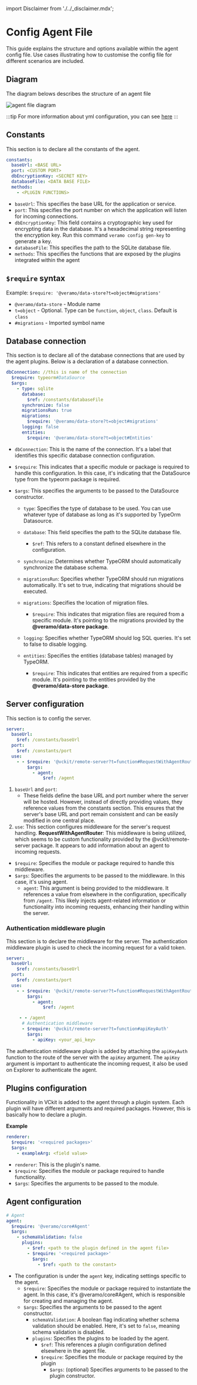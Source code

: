import Disclaimer from './../\_disclaimer.mdx';

# Config Agent File

<Disclaimer />

This guide explains the structure and options available within the agent config file. Use cases illustrating how to customise the config file for different scenarios are included.

## Diagram

The diagram belows describes the structure of an agent file

![agent file diagram](/img/agent-file.svg)

:::tip
For more information about yml configuration, you can see [here](https://veramo.io/docs/veramo_agent/configuration_internals)
:::

## Constants

This section is to declare all the constants of the agent.

```yml
constants:
  baseUrl: <BASE URL>
  port: <CUSTOM PORT>
  dbEncryptionKey: <SECRET KEY>
  databaseFile: <DATA BASE FILE>
  methods:
    - <PLUGIN FUNCTIONS>
```

- `baseUrl`: This specifies the base URL for the application or service.
- `port`: This specifies the port number on which the application will listen for incoming connections.
- `dbEncryptionKey`: This field contains a cryptographic key used for encrypting data in the database. It's a hexadecimal string representing the encryption key. Run this command `veramo config gen-key` to generate a key.
- `databaseFile`: This specifies the path to the SQLite database file.
- `methods`: This specifies the functions that are exposed by the plugins integrated within the agent

## **`$require` syntax**

Example:
`$require: '@veramo/data-store?t=object#migrations'`

- `@veramo/data-store` - Module name
- `t=object` - Optional. Type can be `function`, `object`, `class`. Default is `class`
- `#migrations` - Imported symbol name

## Database connection

This section is to declare all of the database connections that are used by the agent plugins. Below is a declaration of a database connection.

```yml
dbConnection: //this is name of the connection
  $require: typeorm#DataSource
  $args:
    - type: sqlite
      database:
        $ref: /constants/databaseFile
      synchronize: false
      migrationsRun: true
      migrations:
        $require: '@veramo/data-store?t=object#migrations'
      logging: false
      entities:
        $require: '@veramo/data-store?t=object#Entities'
```

- `dbConnection`: This is the name of the connection. It's a label that identifies this specific database connection configuration.
- `$require`: This indicates that a specific module or package is required to handle this configuration. In this case, it's indicating that the DataSource type from the typeorm package is required.
- `$args`: This specifies the arguments to be passed to the DataSource constructor.

  - `type`: Specifies the type of database to be used. You can use whatever type of database as long as it's supported by TypeOrm Datasource.
  - `database`: This field specifies the path to the SQLite database file.
    - `$ref`: This refers to a constant defined elsewhere in the configuration.
  - `synchronize`: Determines whether TypeORM should automatically synchronize the database schema.
  - `migrationsRun`: Specifies whether TypeORM should run migrations automatically. It's set to true, indicating that migrations should be executed.
  - `migrations`: Specifies the location of migration files.
    - `$require`: This indicates that migration files are required from a specific module. It's pointing to the migrations provided by the **@veramo/data-store package**.
  - `logging`: Specifies whether TypeORM should log SQL queries. It's set to false to disable logging.
  - `entities`: Specifies the entities (database tables) managed by TypeORM.

    - `$require`: This indicates that entities are required from a specific module. It's pointing to the entities provided by the **@veramo/data-store package**.

## Server configuration

This section is to config the server.

```yml
server:
  baseUrl:
    $ref: /constants/baseUrl
  port:
    $ref: /constants/port
  use:
    - - $require: '@vckit/remote-server?t=function#RequestWithAgentRouter'
        $args:
          - agent:
              $ref: /agent
```

1. `baseUrl` and `port`:
   - These fields define the base URL and port number where the server will be hosted. However, instead of directly providing values, they reference values from the constants section. This ensures that the server's base URL and port remain consistent and can be easily modified in one central place.
2. `use`:
   This section configures middleware for the server's request handling. **RequestWithAgentRouter**: This middleware is being utilized, which seems to be custom functionality provided by the @vckit/remote-server package. It appears to add information about an agent to incoming requests.

- `$require`: Specifies the module or package required to handle this middleware.
- `$args`: Specifies the arguments to be passed to the middleware. In this case, it's using agent.
  - `agent`: This argument is being provided to the middleware. It references a value from elsewhere in the configuration, specifically from `/agent`. This likely injects agent-related information or functionality into incoming requests, enhancing their handling within the server.

### Authentication middleware plugin

This section is to declare the middleware for the server. The authentication middleware plugin is used to check the incoming request for a valid token.

```yml
server:
  baseUrl:
    $ref: /constants/baseUrl
  port:
    $ref: /constants/port
  use:
    - - $require: '@vckit/remote-server?t=function#RequestWithAgentRouter'
        $args:
          - agent:
              $ref: /agent

     - - /agent
      # Authentication middleware
      - $require: '@vckit/remote-server?t=function#apiKeyAuth'
        $args:
          - apiKey: <your_api_key>
```

The authentication middleware plugin is added by attaching the `apiKeyAuth` function to the route of the server with the `apiKey` argument. The `apiKey` argument is important to authenticate the incoming request, it also be used on Explorer to authenticate the agent.

## Plugins configuration

Functionality in VCkit is added to the agent through a plugin system. Each plugin will have different arguments and required packages. However, this is basically how to declare a plugin.

**Example**

```yml
renderer:
  $require: '<required packages>'
  $args:
    - exampleArg: <field value>
```

- `renderer`: This is the plugin's name.
- `$require`: Specifies the module or package required to handle functionality.
- `$args`: Specifies the arguments to be passed to the module.

## Agent configuration

```yml
# Agent
agent:
  $require: '@veramo/core#Agent'
  $args:
    - schemaValidation: false
      plugins:
        - $ref: <path to the plugin defined in the agent file>
        - $require: '<required package>'
          $args:
            - $ref: <path to the constant>
```

- The configuration is under the `agent` key, indicating settings specific to the agent.
  - `$require`: Specifies the module or package required to instantiate the agent. In this case, it's @veramo/core#Agent, which is responsible for creating and managing the agent.
  - `$args`: Specifies the arguments to be passed to the agent constructor.
    - `schemaValidation`: A boolean flag indicating whether schema validation should be enabled. Here, it's set to `false`, meaning schema validation is disabled.
    - `plugins`: Specifies the plugins to be loaded by the agent.
      - `$ref`: This references a plugin configuration defined elsewhere in the agent file.
      - `$require`: Specifies the module or package required by the plugin
        - `$args`: (optional) Specifies arguments to be passed to the plugin constructor.
